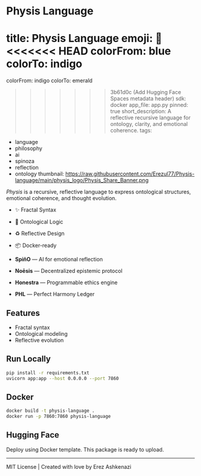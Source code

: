 # Physis Language
title: Physis Language
emoji: 🧬
<<<<<<< HEAD
colorFrom: blue
colorTo: indigo
=======
colorFrom: indigo
colorTo: emerald
>>>>>>> 3b61d0c (Add Hugging Face Spaces metadata header)
sdk: docker
app_file: app.py
pinned: true
short_description: A reflective recursive language for ontology, clarity, and emotional coherence.
tags:
  - language
  - philosophy
  - ai
  - spinoza
  - reflection
  - ontology
thumbnail: https://raw.githubusercontent.com/Erezul77/Physis-language/main/physis_logo/Physis_Share_Banner.png

_Physis_ is a recursive, reflective language to express ontological structures, emotional coherence, and thought evolution.

- ✨ Fractal Syntax
- 🧠 Ontological Logic
- ♻️ Reflective Design
- 📦 Docker-ready


- **SpiñO** — AI for emotional reflection
- **Noēsis** — Decentralized epistemic protocol
- **Honestra** — Programmable ethics engine
- **PHL** — Perfect Harmony Ledger

## Features

- Fractal syntax
- Ontological modeling
- Reflective evolution

## Run Locally

```bash
pip install -r requirements.txt
uvicorn app:app --host 0.0.0.0 --port 7860
```

## Docker

```bash
docker build -t physis-language .
docker run -p 7860:7860 physis-language
```

## Hugging Face

Deploy using Docker template. This package is ready to upload.

---
MIT License | Created with love by Erez Ashkenazi


